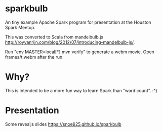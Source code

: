 # sparkbulb

An tiny example Apache Spark program for presentation at the Houston Spark Meetup.

This was converted to Scala from mandelbulb.js http://royvanrijn.com/blog/2012/07/introducing-mandelbulb-js/.

Run "env MASTER=local[*] mvn verify" to generate a webm movie. Open frames/t.webm after the run.

# Why?

This is intended to be a more fun way to learn Spark than "word count". :^)

# Presentation

Some revealjs slides https://snoe925.github.io/sparkbulb
